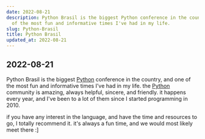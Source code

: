 ```yaml
---
date: 2022-08-21
description: Python Brasil is the biggest Python conference in the country, and one
  of the most fun and informative times I've had in my life.
slug: Python-Brasil
title: Python Brasil
updated_at: 2022-08-21
---
```

   
## 2022-08-21   
      
   
Python Brasil is the biggest [Python](../notes/Python) conference in the country, and one of the most fun and informative times I've had in my life. the [Python](../notes/Python) community is amazing, always helpful, sincere, and friendly. it happens every year, and I've been to a lot of them since I started programming in 2010.   
   
if you have any interest in the language, and have the time and resources to go, I totally recommend it. it's always a fun time, and we would most likely meet there :]